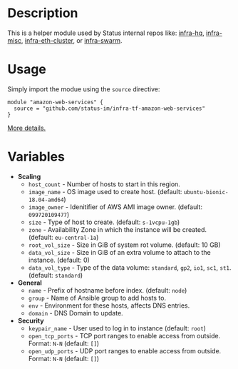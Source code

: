 # Description

This is a helper module used by Status internal repos like: [infra-hq](https://github.com/status-im/infra-hq), [infra-misc](https://github.com/status-im/infra-misc), [infra-eth-cluster](https://github.com/status-im/infra-eth-cluster), or [infra-swarm](https://github.com/status-im/infra-swarm).

# Usage

Simply import the modue using the `source` directive:
```hcl
module "amazon-web-services" {
  source = "github.com/status-im/infra-tf-amazon-web-services"
}
```

[More details.](https://www.terraform.io/docs/modules/sources.html#github)

# Variables

* __Scaling__
  * `host_count` - Number of hosts to start in this region.
  * `image_name` - OS image used to create host. (default: `ubuntu-bionic-18.04-amd64`)
  * `image_owner` - Idenitifier of AWS AMI image owner. (default: `099720109477`)
  * `size` - Type of host to create. (default: `s-1vcpu-1gb`)
  * `zone` - Availability Zone in which the instance will be created. (default: `eu-central-1a`)
  * `root_vol_size` - Size in GiB of system rot volume. (default: 10 GB)
  * `data_vol_size` - Size in GiB of an extra volume to attach to the instance. (default: 0)
  * `data_vol_type` - Type of the data volume: `standard`, `gp2`, `io1`, `sc1`, `st1`. (default: `standard`)
* __General__
  * `name` - Prefix of hostname before index. (default: `node`)
  * `group` - Name of Ansible group to add hosts to.
  * `env` - Environment for these hosts, affects DNS entries.
  * `domain` - DNS Domain to update.
* __Security__
  * `keypair_name` - User used to log in to instance (default: `root`)
  * `open_tcp_ports` - TCP port ranges to enable access from outside. Format: `N-N` (default: `[]`)
  * `open_udp_ports` - UDP port ranges to enable access from outside. Format: `N-N` (default: `[]`)
